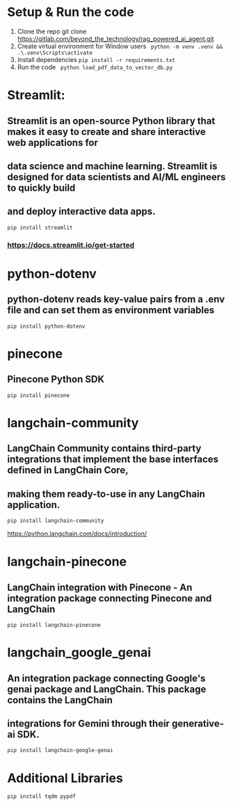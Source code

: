 # Setup & Run the code
1. Clone the repo git clone https://gitlab.com/beyond_the_technology/rag_powered_ai_agent.git
2. Create virtual environment for Window users ``` python -m venv .venv && .\.venv\Scripts\activate```
3. Install dependencies ```pip install -r requirements.txt```
4. Run the code ``` python load_pdf_data_to_vector_db.py```


# Streamlit: 
## Streamlit is an open-source Python library that makes it easy to create and share interactive web applications for 
## data science and machine learning. Streamlit is designed for data scientists and AI/ML engineers to quickly build 
## and deploy interactive data apps.
```
pip install streamlit
```
### https://docs.streamlit.io/get-started

# python-dotenv
## python-dotenv reads key-value pairs from a .env file and can set them as environment variables
```
pip install python-dotenv
```

# pinecone
## Pinecone Python SDK 
```
pip install pinecone
```

# langchain-community
## LangChain Community contains third-party integrations that implement the base interfaces defined in LangChain Core, 
## making them ready-to-use in any LangChain application.
```
pip install langchain-community
```

https://python.langchain.com/docs/introduction/


# langchain-pinecone
## LangChain integration with Pinecone - An integration package connecting Pinecone and LangChain
```
pip install langchain-pinecone
``` 

# langchain_google_genai
## An integration package connecting Google's genai package and LangChain. This package contains the LangChain 
## integrations for Gemini through their generative-ai SDK.
```
pip install langchain-google-genai
```

# Additional Libraries
```commandline
pip install tqdm pypdf
```


